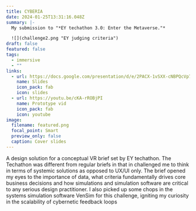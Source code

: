 ```yaml
---
title: CYBERIA
date: 2024-01-25T13:31:16.048Z
summary: |-
  My submission to "*EY techathon 3.0: Enter the Metaverse."*

  ![](challenge2.png "EY judging criteria")
draft: false
featured: false
tags:
  - immersive
  - ""
links:
  - url: https://docs.google.com/presentation/d/e/2PACX-1vSXX-cNBPQcVp7-Ts8cJCFe_Ogsh7DUBXqHVQGYTx6WSXCcjtzMcwuA8NKqc-AakvkB38zFxgFnLO2H/pub?start=false&loop=true&delayms=30000
    name: Slides
    icon_pack: fab
    icon: slides
  - url: https://youtu.be/cKA-rROBjPI
    name: Prototype vid
    icon_pack: fab
    icon: youtube
image:
  filename: featured.png
  focal_point: Smart
  preview_only: false
  caption: Cover slides
---
```

A design solution for a conceptual VR brief set by EY techathon. The Techathon was different from regular briefs in that in challenged me to think in terms of systemic solutions as opposed to UX/UI only. The brief opened my eyes to the importance of data, what criteria fundamentally drives core business decisions and how simulations and simulation software are critical to any serious design practitioner. I also picked up some chops in the systems simulation software VenSim for this challenge, igniting my curiosity in the scalability of cybernetic feedback loops